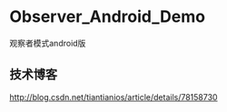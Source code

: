 # Observer_Android_Demo
观察者模式android版
## 技术博客
http://blog.csdn.net/tiantianios/article/details/78158730
